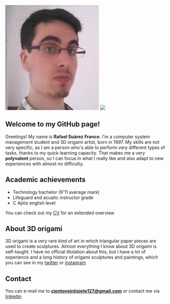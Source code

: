 ![alt text](https://github.com/RafaelSuarezFranco/RafaelSuarezFranco.github.io/blob/master/rafa.jpg)
<img src="https://github.com/RafaelSuarezFranco/RafaelSuarezFranco.github.io/rafa.jpg"></img>
## Welcome to my GitHub page!

Greetings! My name is **Rafael Suárez Franco**. I'm a computer system management student and 3D origami artist, born in 1997. My skills are not very specific, as I am a person who's able to perform very different types of tasks, thanks to my quick learning capacity. That makes me a very 
**polyvalent** person, so I can focus in what I really like and also adapt to new experiences with almost no difficulty.

## Academic achievements
- Technology bachelor (9'11 average mark)
- Lifeguard and acuatic instructor grade
- C Aptis english level

You can check out my [CV](https://github.com/RafaelSuarezFranco/RafaelSuarezFranco.github.io/blob/master/curr%C3%ADculum.pdf) for an extended overview

## About 3D origami
3D origami is a very rare kind of art in which triangular paper pieces are used to create sculptures. Almost everything I know about 3D origami is self-taught. I have no official titulation about this, but I have a lot of experience and a long history of origami sculptures and paintings, which you can see in my [twitter](https://twitter.com/search?q=%40127origamisenp&src=typd&lang=es) or [instagram](https://www.instagram.com/127_origami_senpai/?hl=es)

## Contact
You can e-mail me to **cientoveintisiete127@gmail.com** or contact me via [linkedin](https://www.linkedin.com/in/rafael-su%C3%A1rez-franco-27136b174/)
